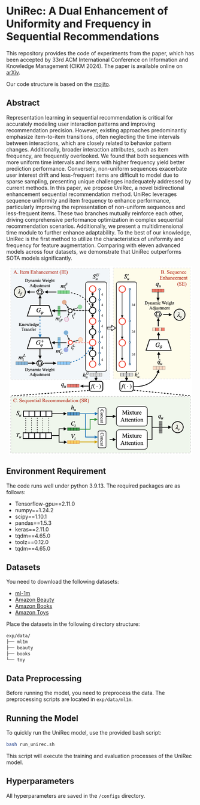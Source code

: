 # UniRec: A Dual Enhancement of Uniformity and Frequency in Sequential Recommendations

This repository provides the code of experiments from the paper, which has been accepted by 33rd ACM International Conference on
Information and Knowledge Management (CIKM 2024). The paper is available online on [arXiv](https://arxiv.org/abs/2406.18470).

Our code structure is based on the [mojito](https://github.com/deezer/sigir23-mojito).

## Abstract
Representation learning in sequential recommendation is critical for accurately modeling user interaction patterns and improving recommendation precision. However, existing approaches predominantly emphasize item-to-item transitions, often neglecting the time intervals between interactions, which are closely related to behavior pattern changes. Additionally, broader interaction attributes, such as item frequency, are frequently overlooked. We found that both sequences with more uniform time intervals and items with higher frequency yield better prediction performance. Conversely, non-uniform sequences exacerbate user interest drift and less-frequent items are difficult to model due to sparse sampling, presenting unique challenges inadequately addressed by current methods. In this paper, we propose UniRec, a novel bidirectional enhancement sequential recommendation method. UniRec leverages sequence uniformity and item frequency to enhance performance, particularly improving the representation of non-uniform sequences and less-frequent items. These two branches mutually reinforce each other, driving comprehensive performance optimization in complex sequential recommendation scenarios. Additionally, we present a multidimensional time module to further enhance adaptability. To the best of our knowledge, UniRec is the first method to utilize the characteristics of uniformity and frequency for feature augmentation. Comparing with eleven advanced models across four datasets, we demonstrate that UniRec outperforms SOTA models significantly.
<p align="center">
  <img height="500" src="unirec.png">
</p>


## Environment Requirement

The code runs well under python 3.9.13. The required packages are as follows:

- Tensorflow-gpu==2.11.0
- numpy==1.24.2
- scipy==1.10.1
- pandas==1.5.3
- keras==2.11.0
- tqdm==4.65.0
- toolz==0.12.0
- tqdm==4.65.0

## Datasets

You need to download the following datasets:
- [ml-1m](https://grouplens.org/datasets/movielens/1m/)
- [Amazon Beauty](https://jmcauley.ucsd.edu/data/amazon/)
- [Amazon Books](https://jmcauley.ucsd.edu/data/amazon/)
- [Amazon Toys](https://jmcauley.ucsd.edu/data/amazon/)

Place the datasets in the following directory structure:
```
exp/data/
├── ml1m
├── beauty
├── books
└── toy
```

## Data Preprocessing

Before running the model, you need to preprocess the data. The preprocessing scripts are located in `exp/data/ml1m`.


## Running the Model

To quickly run the UniRec model, use the provided bash script:
```bash
bash run_unirec.sh
```

This script will execute the training and evaluation processes of the UniRec model.


## Hyperparameters
All hyperparameters are saved in the `/configs` directory.
